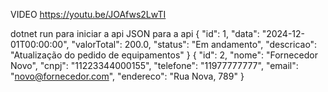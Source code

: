 VIDEO https://youtu.be/JOAfws2LwTI


dotnet run para iniciar a api
JSON para a api
{
		"id": 1,
		"data": "2024-12-01T00:00:00",
		"valorTotal": 200.0,
		"status": "Em andamento",
		"descricao": "Atualização do pedido de equipamentos"
	}
{
		"id": 2,
		"nome": "Fornecedor Novo",
		"cnpj": "11223344000155",
		"telefone": "11977777777",
		"email": "novo@fornecedor.com",
		"endereco": "Rua Nova, 789"
	}

